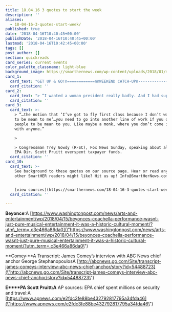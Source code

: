 ```yaml
---
title: 18.04.16 3 quotes to start the week
description: ''
aliases:
  - 18-04-16-3-quotes-start-week/
published: true
date: '2018-04-16T10:40:45+00:00'
publishDate: '2018-04-16T10:40:45+00:00'
lastmod: '2018-04-16T10:42:45+00:00'
tags: []
post_author: []
section: quickreads
card_series: current events
color_palette_classname: light-blue
background_image: https://smarthernews.com/wp-content/uploads/2018/01/microphone-360x360.jpg
card_1:
  card_text: "GET UP & GO!n============nnWEEKEND CATCH-UPn----------------nn> ax1CThis is a very important performance for me tonight…  n> I hoped you all enjoyed the show. I worked very hard.ax1Dn> n> Beyonce, "Coachella" April 14, 2016. The first Black woman to headline the CA music festival, her widely acclaimed performance, inspired #Beychella""
  card_citation: ''
card_2:
  card_text: "> “I wanted a woman president really badly. And I had supported Hillary Clinton and a lot of my friends worked for her. I was devastated when she lost.ax1Dn> n> Patrice Failor, wife of Fmr. FBI Dir. James Comey, ABC News Special, April 15, 2018 providing insight into home life. Comey's book on leadership, with his thoughts on President Trump, is released Tuesday, April 17th."
  card_citation: ''
card_3:
  card_text: >-
    > “…the notion that ‘I’ve got to fly first class because I don’t want people
    to be mean to me’…you need to go into another line of work if you don’t want
    people to be mean to you. Like maybe a monk, where you don’t come in contact
    with anyone.”

    > 

    > Congressman Trey Gowdy (R-SC), Fox News Sunday, speaking about allegations
    EPA Dir. Scott Pruitt overspent taxpayer funds.
  card_citation: ''
card_10:
  card_text: >-
    See background to these quotes on our source page. Hear or read any quotes
    other SmartHER readers might like? Hit us up! Info@SmartHerNews.com.


    [view sources](https://smarthernews.com/18-04-16-3-quotes-start-week/)
  card_citation: ''

---
```

**Beyonce**:A [https://www.washingtonpost.com/news/arts-and-entertainment/wp/2018/04/15/beyonces-coachella-performance-wasnt-just-pure-musical-entertainment-it-was-a-historic-cultural-moment/?utm\_term=.c3e466a86da0](\"https://www.washingtonpost.com/news/arts-and-entertainment/wp/2018/04/15/beyonces-coachella-performance-wasnt-just-pure-musical-entertainment-it-was-a-historic-cultural-moment/?utm_term=.c3e466a86da0\")

**Comey:**A Transcript: James Comey’s interview with ABC News chief anchor George StephanopoulosA [http://abcnews.go.com/Site/transcript-james-comeys-interview-abc-news-chief-anchor/story?id=54488723](\"http://abcnews.go.com/Site/transcript-james-comeys-interview-abc-news-chief-anchor/story?id=54488723\")

**E****PA Scott Pruitt:A** AP sources: EPA chief spent millions on security and travel:A [https://www.apnews.com/e2fdc3fe88be432792817795a34fda46](\"https://www.apnews.com/e2fdc3fe88be432792817795a34fda46\")